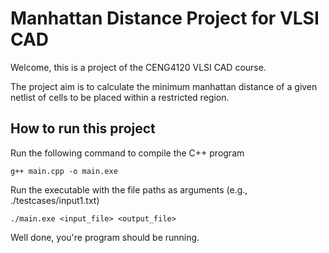 # Manhattan Distance Project for VLSI CAD
Welcome, this is a project of the CENG4120 VLSI CAD course.

The project aim is to calculate the minimum manhattan distance of a given netlist of cells to be placed within a restricted region. 

## How to run this project

Run the following command to compile the C++ program

```
g++ main.cpp -o main.exe
```

Run the executable with the file paths as arguments (e.g., ./testcases/input1.txt)

```
./main.exe <input_file> <output_file>
```

Well done, you're program should be running.
